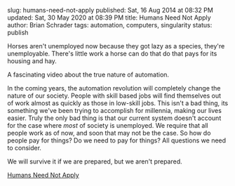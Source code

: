 slug: humans-need-not-apply
published: Sat, 16 Aug 2014 at 08:32 PM
updated: Sat, 30 May 2020 at 08:39 PM
title: Humans Need Not Apply
author: Brian Schrader
tags: automation, computers, singularity
status: publish

<div class='link'>Horses aren't unemployed now because they got lazy as a species, they're unemployable. There's little work a horse can do that do that pays for its housing and hay.</div>

A fascinating video about the true nature of automation. 

In the coming years, the automation revolution will completely change the nature of our society. People with skill based jobs will find themselves out of work almost as quickly as those in low-skill jobs. This isn't a bad thing, its something we've been trying to accomplish for millennia, making our lives easier. Truly the only bad thing is that our current system doesn't account for the case where *most* of society is unemployed. We require that all people work as of now, and soon that may not be the case. So how do people pay for things? Do we need to pay for things? All questions we need to consider.

We will survive it if we are prepared, but we aren't prepared. 

[Humans Need Not Apply](http://kottke.org/14/08/humans-need-not-apply)
